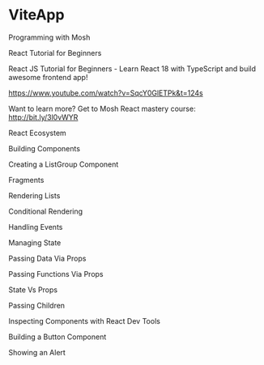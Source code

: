 # ViteApp
Programming with Mosh

React Tutorial for Beginners

React JS Tutorial for Beginners - Learn React 18 with TypeScript and build awesome frontend app! 

https://www.youtube.com/watch?v=SqcY0GlETPk&t=124s

Want to learn more? Get to Mosh React mastery course: http://bit.ly/3l0vWYR

React Ecosystem

Building Components

Creating a ListGroup Component

Fragments

Rendering Lists

Conditional Rendering

Handling Events

Managing State

Passing Data Via Props

Passing Functions Via Props

State Vs Props

Passing Children

Inspecting Components with React Dev Tools 

Building a Button Component 

Showing an Alert

